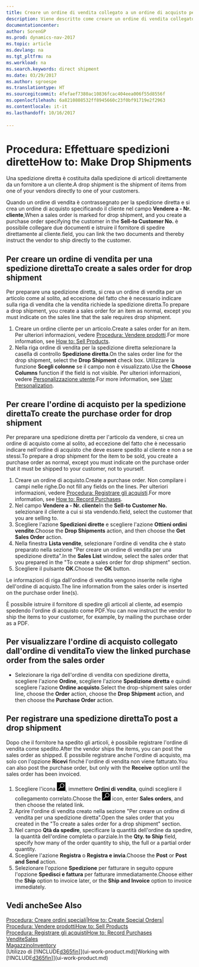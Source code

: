 ```yaml
---
title: Creare un ordine di vendita collegato a un ordine di acquisto per una spedizione diretta
description: Viene descritto come creare un ordine di vendita collegato a un ordine di acquisto per consentire la spedizione diretta dal fornitore al cliente.
documentationcenter: 
author: SorenGP
ms.prod: dynamics-nav-2017
ms.topic: article
ms.devlang: na
ms.tgt_pltfrm: na
ms.workload: na
ms.search.keywords: direct shipment
ms.date: 03/29/2017
ms.author: sgroespe
ms.translationtype: HT
ms.sourcegitcommit: 4fefaef7380ac10836fcac404eea006f55d8556f
ms.openlocfilehash: 6a8210808532ff8945660c23f0bf91719e2f2963
ms.contentlocale: it-it
ms.lasthandoff: 10/16/2017

---
```

# <a name="how-to-make-drop-shipments"></a><span data-ttu-id="f3889-103">Procedura: Effettuare spedizioni dirette</span><span class="sxs-lookup"><span data-stu-id="f3889-103">How to: Make Drop Shipments</span></span>
<span data-ttu-id="f3889-104">Una spedizione diretta è costituita dalla spedizione di articoli direttamente da un fornitore a un cliente.</span><span class="sxs-lookup"><span data-stu-id="f3889-104">A drop shipment is the shipment of items from one of your vendors directly to one of your customers.</span></span>

<span data-ttu-id="f3889-105">Quando un ordine di vendita è contrassegnato per la spedizione diretta e si crea un ordine di acquisto specificando il cliente nel campo **Vendere a - Nr. cliente**,</span><span class="sxs-lookup"><span data-stu-id="f3889-105">When a sales order is marked for drop shipment, and you create a purchase order specifying the customer in the **Sell-to Customer No.**</span></span> <span data-ttu-id="f3889-106">è possibile collegare due documenti e istruire il fornitore di spedire direttamente al cliente.</span><span class="sxs-lookup"><span data-stu-id="f3889-106">field, you can link the two documents and thereby instruct the vendor to ship directly to the customer.</span></span>

## <a name="to-create-a-sales-order-for-drop-shipment"></a><span data-ttu-id="f3889-107">Per creare un ordine di vendita per una spedizione diretta</span><span class="sxs-lookup"><span data-stu-id="f3889-107">To create a sales order for drop shipment</span></span>
<span data-ttu-id="f3889-108">Per preparare una spedizione diretta, si crea un ordine di vendita per un articolo come al solito, ad eccezione del fatto che è necessario indicare sulla riga di vendita che la vendita richiede la spedizione diretta.</span><span class="sxs-lookup"><span data-stu-id="f3889-108">To prepare a drop shipment, you create a sales order for an item as normal, except you must indicate on the sales line that the sale requires drop shipment.</span></span>

1. <span data-ttu-id="f3889-109">Creare un ordine cliente per un articolo.</span><span class="sxs-lookup"><span data-stu-id="f3889-109">Create a sales order for an item.</span></span> <span data-ttu-id="f3889-110">Per ulteriori informazioni, vedere [Procedura: Vendere prodotti](sales-how-sell-products.md).</span><span class="sxs-lookup"><span data-stu-id="f3889-110">For more information, see [How to: Sell Products](sales-how-sell-products.md).</span></span>
2. <span data-ttu-id="f3889-111">Nella riga ordine di vendita per la spedizione diretta selezionare la casella di controllo **Spedizione diretta**.</span><span class="sxs-lookup"><span data-stu-id="f3889-111">On the sales order line for the drop shipment, select the **Drop Shipment** check box.</span></span> <span data-ttu-id="f3889-112">Utilizzare la funzione **Scegli colonne** se il campo non è visualizzato.</span><span class="sxs-lookup"><span data-stu-id="f3889-112">Use the **Choose Columns** function if the field is not visible.</span></span> <span data-ttu-id="f3889-113">Per ulteriori informazioni, vedere [Personalizzazione utente](ui-user-personalization.md).</span><span class="sxs-lookup"><span data-stu-id="f3889-113">For more information, see [User Personalization](ui-user-personalization.md).</span></span>

## <a name="to-create-the-purchase-order-for-drop-shipment"></a><span data-ttu-id="f3889-114">Per creare l'ordine di acquisto per la spedizione diretta</span><span class="sxs-lookup"><span data-stu-id="f3889-114">To create the purchase order for drop shipment</span></span>
<span data-ttu-id="f3889-115">Per preparare una spedizione diretta per l'articolo da vendere, si crea un ordine di acquisto come al solito, ad eccezione del fatto che è necessario indicare nell'ordine di acquisto che deve essere spedito al cliente e non a se stessi.</span><span class="sxs-lookup"><span data-stu-id="f3889-115">To prepare a drop shipment for the item to be sold, you create a purchase order as normal, except you must indicate on the purchase order that it must be shipped to your customer, not to yourself.</span></span>

1. <span data-ttu-id="f3889-116">Creare un ordine di acquisto.</span><span class="sxs-lookup"><span data-stu-id="f3889-116">Create a purchase order.</span></span> <span data-ttu-id="f3889-117">Non compilare i campi nelle righe.</span><span class="sxs-lookup"><span data-stu-id="f3889-117">Do not fill any fields on the lines.</span></span> <span data-ttu-id="f3889-118">Per ulteriori informazioni, vedere [Procedura: Registrare gli acquisti](purchasing-how-record-purchases.md).</span><span class="sxs-lookup"><span data-stu-id="f3889-118">For more information, see [How to: Record Purchases](purchasing-how-record-purchases.md).</span></span>
2. <span data-ttu-id="f3889-119">Nel campo **Vendere a - Nr. cliente**</span><span class="sxs-lookup"><span data-stu-id="f3889-119">In the **Sell-to Customer No.**</span></span> <span data-ttu-id="f3889-120">selezionare il cliente a cui si sta vendendo.</span><span class="sxs-lookup"><span data-stu-id="f3889-120">field, select the customer that you are selling to.</span></span>
3. <span data-ttu-id="f3889-121">Scegliere l'azione **Spedizioni dirette** e scegliere l'azione **Ottieni ordini vendite**.</span><span class="sxs-lookup"><span data-stu-id="f3889-121">Choose the **Drop Shipments** action, and then choose the **Get Sales Order** action.</span></span>
4. <span data-ttu-id="f3889-122">Nella finestra **Lista vendite**, selezionare l'ordine di vendita che è stato preparato nella sezione "Per creare un ordine di vendita per una spedizione diretta".</span><span class="sxs-lookup"><span data-stu-id="f3889-122">In the **Sales List** window, select the sales order that you prepared in the "To create a sales order for drop shipment" section.</span></span>
5. <span data-ttu-id="f3889-123">Scegliere il pulsante **OK**.</span><span class="sxs-lookup"><span data-stu-id="f3889-123">Choose the **OK** button.</span></span>

<span data-ttu-id="f3889-124">Le informazioni di riga dall'ordine di vendita vengono inserite nelle righe dell'ordine di acquisto.</span><span class="sxs-lookup"><span data-stu-id="f3889-124">The line information from the sales order is inserted on the purchase order line(s).</span></span>

<span data-ttu-id="f3889-125">È possibile istruire il fornitore di spedire gli articoli al cliente, ad esempio spedendo l'ordine di acquisto come PDF.</span><span class="sxs-lookup"><span data-stu-id="f3889-125">You can now instruct the vendor to ship the items to your customer, for example, by mailing the purchase order as a PDF.</span></span>     

## <a name="to-view-the-linked-purchase-order-from-the-sales-order"></a><span data-ttu-id="f3889-126">Per visualizzare l'ordine di acquisto collegato dall'ordine di vendita</span><span class="sxs-lookup"><span data-stu-id="f3889-126">To view the linked purchase order from the sales order</span></span>
* <span data-ttu-id="f3889-127">Selezionare la riga dell'ordine di vendita con spedizione diretta, scegliere l'azione **Ordine**, scegliere l'azione **Spedizione diretta** e quindi scegliere l'azione **Ordine acquisto**.</span><span class="sxs-lookup"><span data-stu-id="f3889-127">Select the drop-shipment sales order line, choose the **Order** action, choose the **Drop Shipment** action, and then choose the **Purchase Order** action.</span></span>

## <a name="to-post-a-drop-shipment"></a><span data-ttu-id="f3889-128">Per registrare una spedizione diretta</span><span class="sxs-lookup"><span data-stu-id="f3889-128">To post a drop shipment</span></span>
<span data-ttu-id="f3889-129">Dopo che il fornitore ha spedito gli articoli, è possibile registrare l'ordine di vendita come spedito.</span><span class="sxs-lookup"><span data-stu-id="f3889-129">After the vendor ships the items, you can post the sales order as shipped.</span></span> <span data-ttu-id="f3889-130">È possibile registrare anche l'ordine di acquisto, ma solo con l'opzione **Ricevi** finché l'ordine di vendita non viene fatturato.</span><span class="sxs-lookup"><span data-stu-id="f3889-130">You can also post the purchase order, but only with the **Receive** option until the sales order has been invoiced.</span></span>

1. <span data-ttu-id="f3889-131">Scegliere l'icona ![Cerca pagina o report](media/ui-search/search_small.png "icona Cerca pagina o report"), immettere **Ordini di vendita**, quindi scegliere il collegamento correlato.</span><span class="sxs-lookup"><span data-stu-id="f3889-131">Choose the ![Search for Page or Report](media/ui-search/search_small.png "Search for Page or Report icon") icon, enter **Sales orders**, and then choose the related link.</span></span>
2. <span data-ttu-id="f3889-132">Aprire l'ordine di vendita creato nella sezione "Per creare un ordine di vendita per una spedizione diretta".</span><span class="sxs-lookup"><span data-stu-id="f3889-132">Open the sales order that you created in the "To create a sales order for a drop shipment" section.</span></span>
3. <span data-ttu-id="f3889-133">Nel campo **Qtà da spedire**, specificare la quantità dell'ordine da spedire, la quantità dell'ordine completa o parziale.</span><span class="sxs-lookup"><span data-stu-id="f3889-133">In the **Qty. to Ship** field, specify how many of the order quantity to ship, the full or a partial order quantity.</span></span>
4. <span data-ttu-id="f3889-134">Scegliere l'azione **Registra** o **Registra e invia**.</span><span class="sxs-lookup"><span data-stu-id="f3889-134">Choose the **Post** or **Post and Send** action.</span></span>
5. <span data-ttu-id="f3889-135">Selezionare l'opzione **Spedizione** per fatturare in seguito oppure l'opzione **Spedisci e fattura** per fatturare immediatamente.</span><span class="sxs-lookup"><span data-stu-id="f3889-135">Choose either the **Ship** option to invoice later, or the **Ship and Invoice** option to invoice immediately.</span></span>

## <a name="see-also"></a><span data-ttu-id="f3889-136">Vedi anche</span><span class="sxs-lookup"><span data-stu-id="f3889-136">See Also</span></span>
<span data-ttu-id="f3889-137">[Procedura: Creare ordini speciali](sales-how-to-create-special-orders.md)|</span><span class="sxs-lookup"><span data-stu-id="f3889-137">[How to: Create Special Orders](sales-how-to-create-special-orders.md)|</span></span>  
[<span data-ttu-id="f3889-138">Procedura: Vendere prodotti</span><span class="sxs-lookup"><span data-stu-id="f3889-138">How to: Sell Products</span></span>](sales-how-sell-products.md)  
[<span data-ttu-id="f3889-139">Procedura: Registrare gli acquisti</span><span class="sxs-lookup"><span data-stu-id="f3889-139">How to: Record Purchases</span></span>](purchasing-how-record-purchases.md)  
[<span data-ttu-id="f3889-140">Vendite</span><span class="sxs-lookup"><span data-stu-id="f3889-140">Sales</span></span>](sales-manage-sales.md)  
[<span data-ttu-id="f3889-141">Magazzino</span><span class="sxs-lookup"><span data-stu-id="f3889-141">Inventory</span></span>](inventory-manage-inventory.md)  
<span data-ttu-id="f3889-142">[Utilizzo di [!INCLUDE[d365fin](includes/d365fin_md.md)]](ui-work-product.md)</span><span class="sxs-lookup"><span data-stu-id="f3889-142">[Working with [!INCLUDE[d365fin](includes/d365fin_md.md)]](ui-work-product.md)</span></span>

